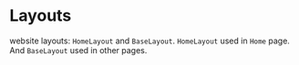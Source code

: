 # Layouts
website layouts: `HomeLayout` and `BaseLayout`. `HomeLayout` used in `Home` page. And `BaseLayout` used in other pages.

